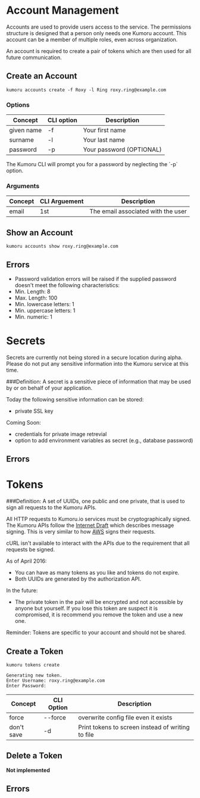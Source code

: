 # Account Management

Accounts are used to provide users access to the service.  The permissions structure is designed that a person only needs one Kumoru account. This account can be a member of multiple roles, even across organization.

An account is required to create a pair of tokens which are then used for all future communication.

## Create an Account

```shell
kumoru accounts create -f Roxy -l Ring roxy.ring@example.com
```

### Options
Concept | CLI option | Description
------- | ---------- | -----------
given name | -f | Your first name
surname | -l | Your last name
password | -p | Your password (OPTIONAL)

<aside class="info">The Kumoru CLI will prompt you for a password by neglecting the `-p` option.</aside>

### Arguments

Concept | CLI Arguement | Description
------- | ------------- | -----------
email | 1st | The email associated with the user

## Show an Account

```shell
kumoru accounts show roxy.ring@example.com
```

## Errors

* Password validation errors will be raised if the supplied password doesn't meet the following characteristics:
 * Min. Length: 8
 * Max. Length: 100
 * Min. lowercase letters: 1
 * Min. uppercase letters: 1
 * Min. numeric: 1

# Secrets

<aside class="warning">Secrets are currently not being stored in a secure location during alpha.  Please do not put any sensitive information into the Kumoru service at this time.</aside>

###Definition:
A secret is a sensitive piece of information that may be used by or on behalf of your application.

Today the following sensitive information can be stored:

- private SSL key

Coming Soon:

- credentials for private image retrevial
- option to add environment variables as secret (e.g., database password)


## Errors

# Tokens

###Definition:
A set of UUIDs, one public and one private, that is used to sign all requests to the Kumoru APIs.

All HTTP requests to Kumoru.io services must be cryptographically signed. The Kumoru APIs follow the [Internet Draft](http://tools.ietf.org/html/draft-cavage-http-signatures-05) which describes message signing. This is very similar to how [AWS](http://docs.aws.amazon.com/general/latest/gr/sigv4_signing.html) signs their requests.

<aside class="warning">cURL isn't available to interact with the APIs due to the requirement that all requests be signed.</aside>

As of April 2016:
- You can have as many tokens as you like and tokens do not expire.
- Both UUIDs are generated by the authorization API.

In the future:

- The private token in the pair will be encrypted and not accessible by anyone but yourself. If you lose this token are suspect it is compromised, it is recommend you remove the token and use a new one.

<aside class="info">Reminder: Tokens are specific to your account and should not be shared.</aside>

## Create a Token

```shell
kumoru tokens create

Generating new token.
Enter Username: roxy.ring@example.com
Enter Password:
```

Concept | CLI Option | Description
------- | ---------- | -----------
force | --force | overwrite config file even it exists
don't save | -d | Print tokens to screen instead of writing to file

## Delete a Token

**Not implemented**

## Errors
